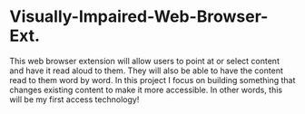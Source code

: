 # Visually-Impaired-Web-Browser-Ext.
This  web browser extension will allow users to point at or select content and have it read aloud to them. 
They will also be able to have the content read to them word by word. In this project I focus on building something that changes existing content to make it more accessible. In other words, this will be my first access technology!
